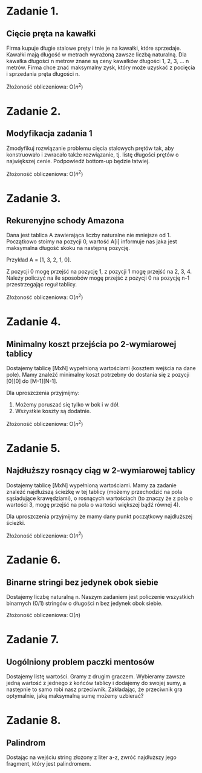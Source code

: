 # Zadanie 1.
## Cięcie pręta na kawałki
Firma kupuje długie stalowe pręty i tnie je na kawałki, które sprzedaje. 
Kawałki mają długość w metrach wyrażoną zawsze liczbą naturalną. 
Dla kawałka długości n metrow znane są ceny kawałków długości 1, 2, 3, ... n metrów. 
Firma chce znać maksymalny zysk, który może uzyskać z pocięcia i sprzedania pręta długości n.

Złożoność obliczeniowa: O($n^2$)


# Zadanie 2.
## Modyfikacja zadania 1
Zmodyfikuj rozwiązanie problemu cięcia stalowych prętów tak, aby konstruowało i zwracało także rozwiązanie, tj. listę długości prętów o największej cenie.
Podpowiedź bottom-up będzie łatwiej.

Złożoność obliczeniowa: O($n^2$)

# Zadanie 3.
## Rekurenyjne schody Amazona
Dana jest tablica A zawierająca liczby naturalne nie mniejsze od 1. Początkowo stoimy na pozycji 0, wartość A[i] informuje nas jaka jest maksymalna długość skoku na następną pozycję.

Przykład A = [1, 3, 2, 1, 0].

Z pozycji 0 mogę przejść na pozycję 1, z pozycji 1 mogę przejść na 2, 3, 4. Należy policzyć na ile sposobów mogę przejść z pozycji 0 na pozycję n-1 przestrzegając reguł tablicy.

Złożoność obliczeniowa: O($n^2$)

# Zadanie 4.
## Minimalny koszt przejścia po 2-wymiarowej tablicy
Dostajemy tablicę [MxN] wypełnioną wartościami (kosztem wejścia na dane pole). Mamy znaleźć minimalny koszt potrzebny do dostania się z pozycji [0][0] do [M-1][N-1]. 

Dla uproszczenia przyjmijmy:
1. Możemy poruszać się tylko w bok i w dół.
2. Wszystkie koszty są dodatnie.

Złożoność obliczeniowa: O($n^2$)

# Zadanie 5.
## Najdłuższy rosnący ciąg w 2-wymiarowej tablicy
Dostajemy tablicę [MxN] wypełnioną wartościami. Mamy za zadanie znaleźć najdłuższą ścieżkę w tej tablicy (możemy przechodzić na pola sąsiadujące krawędziami), o rosnących wartościach (to znaczy że z pola o wartości 3, mogę przejść na pola o wartości większej bądź równej 4).

Dla uproszczenia przyjmijmy że mamy dany punkt początkowy najdłuższej ścieżki.

Złożoność obliczeniowa: O($n^2$)

# Zadanie 6.
## Binarne stringi bez jedynek obok siebie
Dostajemy liczbę naturalną n. Naszym zadaniem jest policzenie wszystkich binarnych (0/1) stringów o długości n bez jedynek obok siebie.

Złożoność obliczeniowa: O($n$)

# Zadanie 7.
## Uogólniony problem paczki mentosów
Dostajemy listę wartości. Gramy z drugim graczem. Wybieramy zawsze jedną wartość z jednego z końców tablicy i dodajemy do swojej sumy, a następnie to samo robi nasz przeciwnik. Zakładając, że przeciwnik gra optymalnie, jaką maksymalną sumę możemy uzbierać?

# Zadanie 8.
## Palindrom
Dostając na wejściu string złożony z liter a-z, zwróć najdłuższy jego fragment, który jest palindromem.